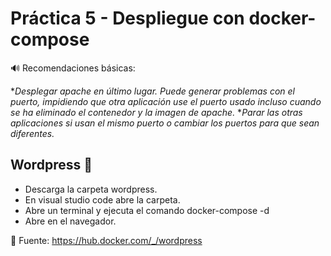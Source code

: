 # Práctica 5 - Despliegue con docker-compose

🔊 Recomendaciones básicas:

*_Desplegar apache en último lugar. Puede generar problemas con el puerto, impidiendo que otra aplicación use el puerto usado incluso cuando se ha eliminado el contenedor y la imagen de apache._
*_Parar las otras aplicaciones si usan el mismo puerto o cambiar los puertos para que sean diferentes._

## Wordpress 📄

* Descarga la carpeta wordpress.
* En visual studio code abre la carpeta.
* Abre un terminal y ejecuta el comando docker-compose -d
* Abre en el navegador.

📌 Fuente: https://hub.docker.com/_/wordpress

